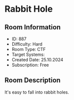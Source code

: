 ﻿# Rabbit Hole

## Room Information
- ID: 887
- Difficulty: Hard
- Room Type: CTF
- Target Systems: 
- Created Date: 25.10.2024
- Subscription: Free

## Room Description
It's easy to fall into rabbit holes.
